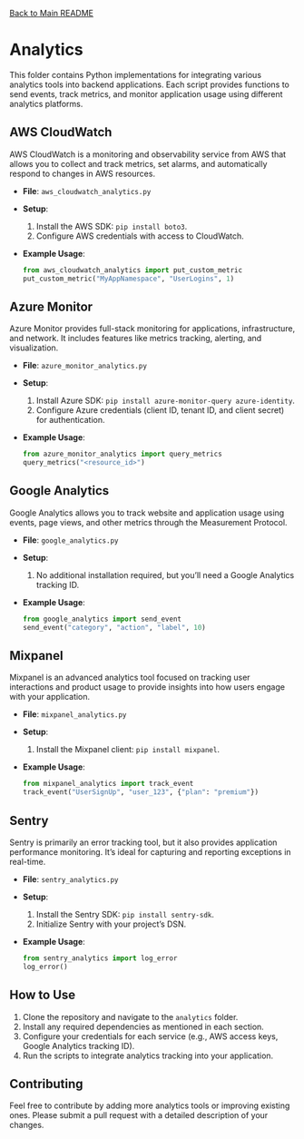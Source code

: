 [Back to Main README](../README.md)

# Analytics

This folder contains Python implementations for integrating various analytics tools into backend applications. Each script provides functions to send events, track metrics, and monitor application usage using different analytics platforms.

## AWS CloudWatch

AWS CloudWatch is a monitoring and observability service from AWS that allows you to collect and track metrics, set alarms, and automatically respond to changes in AWS resources.

- **File**: `aws_cloudwatch_analytics.py`
- **Setup**:
  1. Install the AWS SDK: `pip install boto3`.
  2. Configure AWS credentials with access to CloudWatch.

- **Example Usage**:
  ```python
  from aws_cloudwatch_analytics import put_custom_metric
  put_custom_metric("MyAppNamespace", "UserLogins", 1)
  ```

## Azure Monitor

Azure Monitor provides full-stack monitoring for applications, infrastructure, and network. It includes features like metrics tracking, alerting, and visualization.

- **File**: `azure_monitor_analytics.py`
- **Setup**:
  1. Install Azure SDK: `pip install azure-monitor-query azure-identity`.
  2. Configure Azure credentials (client ID, tenant ID, and client secret) for authentication.

- **Example Usage**:
  ```python
  from azure_monitor_analytics import query_metrics
  query_metrics("<resource_id>")
  ```

## Google Analytics

Google Analytics allows you to track website and application usage using events, page views, and other metrics through the Measurement Protocol.

- **File**: `google_analytics.py`
- **Setup**:
  1. No additional installation required, but you’ll need a Google Analytics tracking ID.

- **Example Usage**:
  ```python
  from google_analytics import send_event
  send_event("category", "action", "label", 10)
  ```

## Mixpanel

Mixpanel is an advanced analytics tool focused on tracking user interactions and product usage to provide insights into how users engage with your application.

- **File**: `mixpanel_analytics.py`
- **Setup**:
  1. Install the Mixpanel client: `pip install mixpanel`.

- **Example Usage**:
  ```python
  from mixpanel_analytics import track_event
  track_event("UserSignUp", "user_123", {"plan": "premium"})
  ```

## Sentry

Sentry is primarily an error tracking tool, but it also provides application performance monitoring. It’s ideal for capturing and reporting exceptions in real-time.

- **File**: `sentry_analytics.py`
- **Setup**:
  1. Install the Sentry SDK: `pip install sentry-sdk`.
  2. Initialize Sentry with your project’s DSN.

- **Example Usage**:
  ```python
  from sentry_analytics import log_error
  log_error()
  ```

## How to Use

1. Clone the repository and navigate to the `analytics` folder.
2. Install any required dependencies as mentioned in each section.
3. Configure your credentials for each service (e.g., AWS access keys, Google Analytics tracking ID).
4. Run the scripts to integrate analytics tracking into your application.

## Contributing

Feel free to contribute by adding more analytics tools or improving existing ones. Please submit a pull request with a detailed description of your changes.